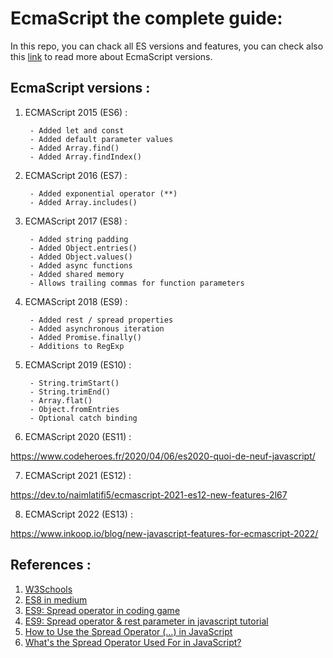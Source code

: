 # EcmaScript the complete guide:

In this repo, you can chack all ES versions and features, you can check also this [link](https://www.w3schools.com/js/js_versions.asp) to read more about EcmaScript versions.

## EcmaScript versions :  
1. ECMAScript 2015 (ES6) :

        - Added let and const
        - Added default parameter values
        - Added Array.find()
        - Added Array.findIndex()

2. ECMAScript 2016 (ES7) : 

        - Added exponential operator (**)
        - Added Array.includes()

3. ECMAScript 2017 (ES8) : 

        - Added string padding
        - Added Object.entries()
        - Added Object.values()
        - Added async functions
        - Added shared memory
        - Allows trailing commas for function parameters
        
4. ECMAScript 2018 (ES9) : 

        - Added rest / spread properties
        - Added asynchronous iteration
        - Added Promise.finally()
        - Additions to RegExp

5. ECMAScript 2019 (ES10) : 
    
        - String.trimStart()
        - String.trimEnd()
        - Array.flat()
        - Object.fromEntries
        - Optional catch binding 

6. ECMAScript 2020 (ES11) :

https://www.codeheroes.fr/2020/04/06/es2020-quoi-de-neuf-javascript/

7. ECMAScript 2021 (ES12) :

https://dev.to/naimlatifi5/ecmascript-2021-es12-new-features-2l67

8. ECMAScript 2022 (ES13) :

https://www.inkoop.io/blog/new-javascript-features-for-ecmascript-2022/

## References : 

1. [W3Schools](https://www.w3schools.com/js/js_versions.asp)
2. [ES8 in medium](https://medium.com/@bhageena/essential-studies-in-es8-ad4b17e7506)
3. [ES9: Spread operator in coding game](https://www.codingame.com/playgrounds/7998/es6-tutorials-spread-operator-with-fun)
4. [ES9: Spread operator & rest parameter in javascript tutorial](https://www.javascripttutorial.net/es6/javascript-spread/)
5. [How to Use the Spread Operator (…) in JavaScript](https://medium.com/coding-at-dawn/how-to-use-the-spread-operator-in-javascript-b9e4a8b06fab)
6. [What's the Spread Operator Used For in JavaScript?](https://www.digitalocean.com/community/tutorials/js-spread-operator)